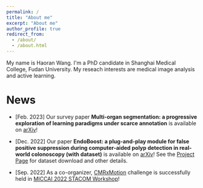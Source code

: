 ```yaml
---
permalink: /
title: "About me"
excerpt: "About me"
author_profile: true
redirect_from: 
  - /about/
  - /about.html
---
```


My name is Haoran Wang. I'm a PhD candidate in Shanghai Medical College, Fudan University. My reseach interests are medical image analysis and active learning.


News
======
- \[Feb. 2023\] Our survey paper __Multi-organ segmentation: a progressive exploration of learning paradigms under scarce annotation__ is available on [arXiv](https://arxiv.org/abs/2302.03296)! 

- \[Dec. 2022\] Our paper __EndoBoost: a plug-and-play module for false positive suppression during computer-aided polyp detection in real-world colonoscopy (with dataset)__ is available on [arXiv](https://arxiv.org/abs/2212.12204)! See the [Project Page](https://endoboost.miccai.cloud/EndoBoost_FPPD13/) for dataset download and other details.

- \[Sep. 2022\] As a co-organizer, [CMRxMotion](http://cmr.miccai.cloud/) challenge is successfully held in [MICCAI 2022 STACOM Workshop](https://stacom.github.io/stacom2022/)!